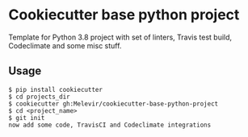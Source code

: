 # Cookiecutter base python project

Template for Python 3.8 project with set of linters, Travis test build,
Codeclimate and some misc stuff.

## Usage

    $ pip install cookiecutter
    $ cd projects_dir
    $ cookiecutter gh:Melevir/cookiecutter-base-python-project
    $ cd <project_name>
    $ git init
    now add some code, TravisCI and Codeclimate integrations
